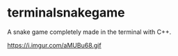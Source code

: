 # terminalsnakegame
A snake game completely made in the terminal with C++. 

https://i.imgur.com/aMUBu68.gif
